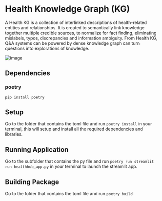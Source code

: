 # Health Knowledge Graph (KG)

A Health KG is a collection of interlinked descriptions of health-related entities and relationships. It is created to semantically link knowledge together multiple credible sources, to normalize for fact finding, eliminating mislabels, typos, discrepancies and information ambiguity. From Health KG, Q&A systems can be powered by dense knowledge graph can turn questions into explorations of knowledge.

![image](https://user-images.githubusercontent.com/7111764/200758357-813d9c68-5061-4271-9cd5-cd0e5f625167.png)


## Dependencies

### poetry
```pip install poetry```

## Setup

Go to the folder that contains the toml file and run ```poetry install``` in your terminal, this will setup and install all the required dependencies and libraries.

## Running Application

Go to the subfolder that contains the py file and run ```poetry run streamlit run healthhub_app.py``` in your terminal to launch the streamlit app.

## Building Package

Go to the folder that contains the toml file and run ```poetry build```
